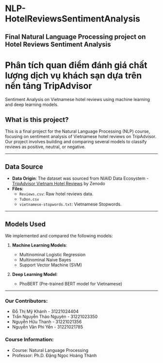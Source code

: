 # NLP-HotelReviewsSentimentAnalysis
Final Natural Language Processing project on Hotel Reviews Sentiment Analysis
---
# Phân tích quan điểm đánh giá chất lượng dịch vụ khách sạn dựa trên nền tảng TripAdvisor 
Sentiment Analysis on Vietnamese hotel reviews using machine learning and deep learning models.  

## What is this project?  
This is a final project for the Natural Language Processing (NLP) course, focusing on sentiment analysis of Vietnamese hotel reviews on TripAdvisor. Our project involves building and comparing several models to classify reviews as positive, neutral, or negative.  

------------------------  

## Data Source  
- **Data Origin**: The dataset was sourced from NIAID Data Ecosystem - [TripAdvisor Vietnam Hotel Reviews](https://data.niaid.nih.gov/resources?id=zenodo_7967493) by Zenodo  
- **Files**:  
   - `Reviews.csv`: Raw hotel reviews data.  
   - `TuDon.csv`
   - `vietnamese-stopwords.txt`: Vietnamese Stopwords. 

------------------------  

## Models Used  
We implemented and compared the following models:  
1. **Machine Learning Models**:  
   - Multinominal Logistic Regression  
   - Multinominal Naive Bayes  
   - Support Vector Machine (SVM)  

2. **Deep Learning Model**:  
   - PhoBERT (Pre-trained BERT model for Vietnamese)  

------------------------  

### Our Contributors:    
- Đỗ Thị Mỹ Khánh - 31221024404
- Trần Nguyễn Thảo Nguyên - 31221023350
- Nguyễn Hữu Thanh - 31221021356
- Nguyễn Vân Phi Yến - 31221021785

### Course Information:
- Course: Natural Language Processing
- Professor: Ph.D. Đặng Ngọc Hoàng Thành